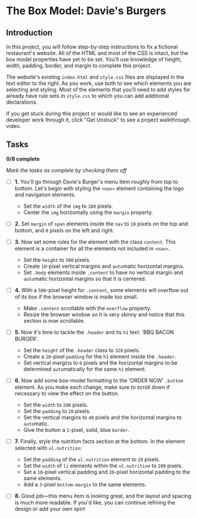 # The Box Model: Davie's Burgers

## Introduction

In this project, you will follow step-by-step instructions to fix a fictional restaurant's website. All of the HTML and most of the CSS is intact, but the box model properties have yet to be set. You'll use knowledge of height, width, padding, border, and margin to complete this project.

The website's existing `index.html` and `style.css` files are displayed in the text editor to the right. As you work, use both to see which elements you are selecting and styling. Most of the elements that you'll need to add styles for already have rule sets in `style.css` to which you can add additional declarations.

If you get stuck during this project or would like to see an experienced developer work through it, click "Get Unstuck" to see a project walkthrough video.

## Tasks

**0/8 complete**

*Mark the tasks as complete by checking them off*

- [ ] **1.** You'll go through Davie's Burger's menu item roughly from top to bottom. Let's begin with styling the `<nav>` element containing the logo and navigation elements.
    - Set the `width` of the `img` to `180` pixels.
    - Center the `img` horizontally using the `margin` property.

- [ ] **2.** Set `margin` of `span` elements inside the `nav` to `10` pixels on the top and bottom, and `0` pixels on the left and right.

- [ ] **3.** Now set some rules for the element with the class `content`. This element is a container for all the elements not included in `<nav>`.
    - Set the `height` to `500` pixels.
    - Create `10`-pixel vertical margins and `auto`matic horizontal margins.
    - Set `.body` elements inside `.content` to have no vertical margin and `auto`matic horizontal margins so that it is centered.

- [ ] **4.** With a `500`-pixel height for `.content`, some elements will overflow out of its box if the browser window is made too small.
    - Make `.content` scrollable with the `overflow` property.
    - Resize the browser window so it is very skinny and notice that this section is now scrollable.

- [ ] **5.** Now it's time to tackle the `.header` and its `h1` text: 'BBQ BACON BURGER'.
    - Set the `height` of the `.header` class to `320` pixels.
    - Create a `20`-pixel `padding` for the `h1` element inside the `.header`.
    - Set vertical margins to `0` pixels and the horizontal margins to be determined `auto`matically for the same `h1` element.

- [ ] **6.** Now add some box-model formatting to the 'ORDER NOW' `.button` element. As you make each change, make sure to scroll down if necessary to view the effect on the button.
    - Set the `width` to `200` pixels.
    - Set the `padding` to `20` pixels.
    - Set the vertical margins to `40` pixels and the horizontal margins to `auto`matic.
    - Give the button a `1`-pixel, solid, blue `border`.

- [ ] **7.** Finally, style the nutrition facts section at the bottom. In the element selected with `ul.nutrition`:
    - Set the `padding` of the `ul.nutrition` element to `20` pixels.
    - Set the `width` of `li` elements within the `ul.nutrition` to `200` pixels.
    - Set a `10`-pixel vertical padding and `20`-pixel horizontal padding to the same elements.
    - Add a `3`-pixel `bottom-margin` to the same elements.

- [ ] **8.** Good job—this menu item is looking great, and the layout and spacing is much more readable. If you'd like, you can continue refining the design or add your own spin!